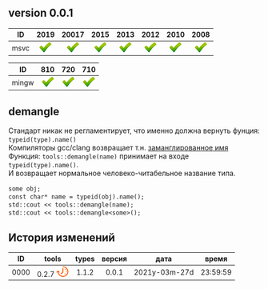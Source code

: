 ﻿
[P]: ../../icons/progress.png
[V]: ../../icons/success.png
[X]: ../../icons/failed.png
[D]: ../../icons/danger.png
[E]: ../../icons/empty.png
[N]: ../../icons/na.png

version 0.0.1
---

| **ID**  | 2019      | 20017     | 2015      | 2013      | 2012      | 2010      | 2008      |  
|:-------:|:---------:|:---------:|:---------:|:---------:|:---------:|:---------:|:---------:|  
| msvc    | [![V]][M] | [![V]][M] | [![V]][M] | [![V]][M] | [![V]][M] | [![V]][M] | [![V]][M] |  

| **ID**  | 810       | 720       | 710       |  
|:-------:|:---------:|:---------:|:---------:|  
| mingw   | [![V]][M] | [![V]][M] | [![V]][M] |  

[M]: #demangle  "преобразует результат typeid(T).name() в человеко-читабельный вид"

[NM]: https://en.wikipedia.org/wiki/Name_mangling "манглинг имён"

demangle
---
Стандарт никак не регламентирует, что именно должна вернуть фунция: `typeid(type).name()`  
Компиляторы gcc/clang возвращает т.н. [заманглированное имя][NM]  
Функция: `tools::demangle(name)` принимает на входе `typeid(type).name()`.  
И возвращает нормальное человеко-читабельное название типа.  

```
some obj;
const char* name = typeid(obj).name();
std::cout << tools::demangle(name);
std::cout << tools::demangle<some>();
```


История изменений 
------

| **ID** |      tools      | types | версия |     дата      |  время   |  
|:------:|:---------------:|:-----:|:------:|:-------------:|:--------:|  
|  0000  | 0.2.7 [![P]][M] | 1.1.2 | 0.0.1  | 2021y-03m-27d | 23:59:59 |  
